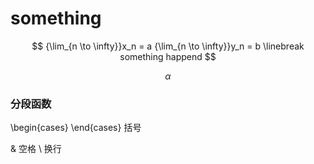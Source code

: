# something

$$
{\lim_{n \to \infty}}x_n = a {\lim_{n \to \infty}}y_n = b
\linebreak
something happend
$$

$$
\alpha
$$


### 分段函数
\begin{cases}
\end{cases}
括号

& 空格
\\ 换行